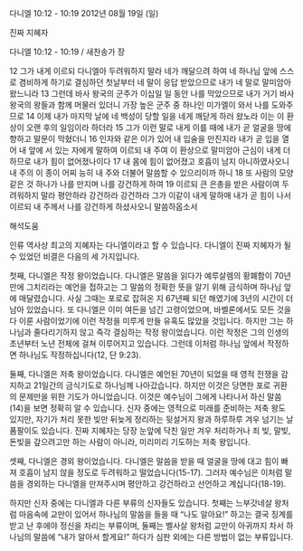 다니엘 10:12 - 10:19 
2012년 08월 19일 (일)

진짜 지혜자



다니엘 10:12 - 10:19 / 새찬송가  장


12 그가 내게 이르되 다니엘아 두려워하지 말라 네가 깨달으려 하여 네 하나님 앞에 스스로 겸비하게 하기로 결심하던 첫날부터 네 말이 응답 받았으므로 내가 네 말로 말미암아 왔느니라
13 그런데 바사 왕국의 군주가 이십일 일 동안 나를 막았으므로 내가 거기 바사 왕국의 왕들과 함께 머물러 있더니 가장 높은 군주 중 하나인 미가엘이 와서 나를 도와주므로
14 이제 내가 마지막 날에 네 백성이 당할 일을 네게 깨닫게 하러 왔노라 이는 이 환상이 오랜 후의 일임이라 하더라
15 그가 이런 말로 내게 이를 때에 내가 곧 얼굴을 땅에 향하고 말문이 막혔더니
16 인자와 같은 이가 있어 내 입술을 만진지라 내가 곧 입을 열어 내 앞에 서 있는 자에게 말하여 이르되 내 주여 이 환상으로 말미암아 근심이 내게 더하므로 내가 힘이 없어졌나이다
17 내 몸에 힘이 없어졌고 호흡이 남지 아니하였사오니 내 주의 이 종이 어찌 능히 내 주와 더불어 말씀할 수 있으리이까 하니
18 또 사람의 모양 같은 것 하나가 나를 만지며 나를 강건하게 하여
19 이르되 큰 은총을 받은 사람이여 두려워하지 말라 평안하라 강건하라 강건하라 그가 이같이 내게 말하매 내가 곧 힘이 나서 이르되 내 주께서 나를 강건하게 하셨사오니 말씀하옵소서

해석도움





인류 역사상 최고의 지혜자는 다니엘이라고 할 수 있습니다. 다니엘이 진짜 지혜자가 될 수 있었던 비결은 다음의 세 가지입니다.

첫째, 다니엘은 작정 왕이었습니다. 다니엘은 말씀을 읽다가 예루살렘의 황폐함이 70년 만에 그치리라는 예언을 접하고는 그 말씀의 정확한 뜻을 알기 위해 금식하며 하나님 앞에 매달렸습니다. 사실 그때는 포로로 잡혀온 지 67년째 되던 해였기에 3년의 시간이 더 남아 있었습니다. 또 다니엘은 이미 여든을 넘긴 고령이었으며, 바벨론에서도 모든 것을 다 이룬 사람이었기에 이런 작정을 미루게 만들 유혹도 많았을 것입니다. 하지만 그는 하나님과 줄다리기하지 않고 즉각 결심하는 작정 왕이었습니다. 이런 작정은 그의 인생의 초년부터 노년 전체에 걸쳐 이루어지고 있습니다. 그런데 이처럼 하나님 앞에서 작정하면 하나님도 작정하십니다(12, 단 9:23).

둘째, 다니엘은 저축 왕이었습니다. 다니엘은 예언된 70년이 되었을 때 영적 전쟁을 감지하고 21일간의 금식기도로 하나님께 나아갔습니다. 하지만 이것은 당면한 포로 귀환의 문제만을 위한 기도가 아니었습니다. 이것은 예수님이 그에게 나타나서 하신 말씀(14)을 보면 정확히 알 수 있습니다. 신자 중에는 영적으로 미래를 준비하는 저축 왕도 있지만, 자기가 처리 못한 빚만 뒤늦게 정리하는 뒷설거지 왕과 하루하루 겨우 넘기는 날품팔이도 있습니다. 진짜 지혜자는 당장 눈앞에 닥친 일만 겨우 처리하거나 죄 빚, 말빚, 돈빚을 갚으려고만 하는 사람이 아니라, 미리미리 기도하는 저축 왕입니다.

셋째, 다니엘은 경외 왕이었습니다. 다니엘은 말씀을 받을 때 얼굴을 땅에 대고 힘이 빠져 호흡이 남지 않을 정도로 두려워하고 떨었습니다(15-17). 그러자 예수님은 이처럼 말씀을 경외하는 다니엘을 만져주시며 평안하고 강건하라고 선언하고 계십니다(18-19).

하지만 신자 중에는 다니엘과 다른 부류의 신자들도 있습니다. 첫째는 느부갓네살 왕처럼 마음속에 교만이 있어서 하나님의 말씀을 들을 때 “나도 알아요!” 하고는 결국 징계를 받고 난 후에야 정신을 차리는 부류이며, 둘째는 벨사살 왕처럼 교만이 아귀까지 차서 하나님의 말씀에 “내가 알아서 할게요!” 하다가 심판 외에는 다른 방법이 없는 부류입니다.